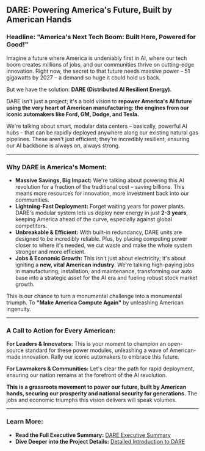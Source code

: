 ## DARE: Powering America's Future, Built by American Hands

### Headline: "America's Next Tech Boom: Built Here, Powered for Good!"

Imagine a future where America is undeniably first in AI, where our tech boom creates millions of jobs, and our communities thrive on cutting-edge innovation. Right now, the secret to that future needs massive power – 51 gigawatts by 2027 – a demand so huge it could hold us back.

But we have the solution: **DARE (Distributed AI Resilient Energy)**.

DARE isn't just a project; it's a bold vision to **repower America's AI future using the very heart of American manufacturing: the engines from our iconic automakers like Ford, GM, Dodge, and Tesla.**

We're talking about smart, modular data centers – basically, powerful AI hubs – that can be rapidly deployed anywhere along our existing natural gas pipelines. These aren't just efficient; they're incredibly resilient, ensuring our AI backbone is always on, always strong.

---

### Why DARE is America's Moment:

* **Massive Savings, Big Impact:** We're talking about powering this AI revolution for a fraction of the traditional cost – saving billions. This means more resources for innovation, more investment back into our communities.
* **Lightning-Fast Deployment:** Forget waiting years for power plants. DARE's modular system lets us deploy new energy in just **2-3 years**, keeping America ahead of the curve, especially against global competitors.
* **Unbreakable & Efficient:** With built-in redundancy, DARE units are designed to be incredibly reliable. Plus, by placing computing power closer to where it's needed, we cut waste and make the whole system stronger and more efficient.
* **Jobs & Economic Growth:** This isn't just about electricity; it's about igniting a **new, vital American industry**. We're talking high-paying jobs in manufacturing, installation, and maintenance, transforming our auto base into a strategic asset for the AI era and fueling robust stock market growth.

This is our chance to turn a monumental challenge into a monumental triumph. To **"Make America Compute Again"** by unleashing American ingenuity.

---

### A Call to Action for Every American:

**For Leaders & Innovators:** This is your moment to champion an open-source standard for these power modules, unleashing a wave of American-made innovation. Rally our iconic automakers to embrace this future.

**For Lawmakers & Communities:** Let's clear the path for rapid deployment, ensuring our nation remains at the forefront of the AI revolution.

**This is a grassroots movement to power our future, built by American hands, securing our prosperity and national security for generations.** The jobs and economic triumphs this vision delivers will speak volumes.

---

### Learn More:

* **Read the Full Executive Summary:** [DARE Executive Summary](ExecSummary.md)
* **Dive Deeper into the Project Details:** [Detailed Introduction to DARE](README.md)
